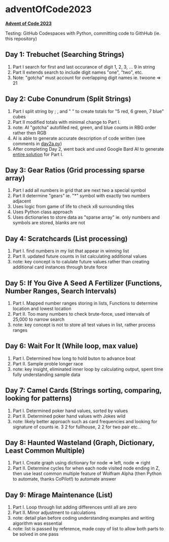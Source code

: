 # adventOfCode2023
**[Advent of Code 2023](https://adventofcode.com/)**


Testing: GitHub Codespaces with Python, 
committing code to GithHub (ie. this repository)

## Day 1: Trebuchet (Searching Strings)
1. Part I search for first and last occurance of digit 1, 2, 3, ... 9 in string
2. Part II extends search to include digit names "one", "two", etc.
3. Note: "gotcha" must account for overlapping digit names ie. twoone => 21

## Day 2: Cube Conundrum (Split Strings)
1. Part I split string by ; , and " " to create totals for "5 red, 6 green, 7 blue" cubes
2. Part II modified totals with minimal change to Part I.
3. note: AI "gotcha" autofilled red, green, and blue counts in RBG order rather then RGB
4. AI is able to generate accurate description of code written (see comments in [day2a.py](/day02/day2a.py))
5. After completing Day 2, went back and used Google Bard AI to generate [entire solution](day02/AI_Bard_Prompts.md) for Part I.

## Day 3: Gear Ratios (Grid processing sparse array)
1. Part I add all numbers in grid that are next two a special symbol
2. Part II determine "gears" ie. "*" symbol with exactly two numbers adjacent
3. Uses logic from game of life to check x8 surrounding tiles
4. Uses Python class approach
5. Uses dictionaries to store data as "sparse array" ie. only numbers and symbols are stored, blanks are not

## Day 4: Scratchcards (List processing)
1. Part I. find numbers in my list that appear in winning list
2. Part II. updated future counts in list calculating additional values
3. note: key concept is to calulate future values rather than creating additional card instances through brute force

## Day 5: If You Give A Seed A Fertilizer (Functions, Number Ranges, Search Intervals)
1. Part I. Mapped number ranges storing in lists, Functions to determine location and lowest location
2. Part II. Too many numbers to check brute-force, used intervals of 25,000 to narrow search
3. note: key concept is not to store all test values in list, rather process ranges
  
## Day 6: Wait For It (While loop, max value)
1. Part I. Determined how long to hold buton to advance boat
2. Part II. Sample proble longer race
3. note: key insight, eliminated inner loop by calculating output,
spent time fully understanding sample data

## Day 7: Camel Cards (Strings sorting, comparing, looking for patterns)
1. Part I. Determined poker hand values, sorted by values
2. Part II. Determined poker hand values with Jokes wild
3. note: likely better approach such as card frequencies and looking for signature
of counts ie. 3 2 for fullhouse, 2 2 for two pair etc...

## Day 8: Haunted Wasteland (Graph, Dictionary, Least Common Multiple)
1. Part I. Create graph using dictionary for node => left, node => right
2. Part II. Determine cycles for when each node visited node ending in Z, then use least common multiple feature of Wolfram Alpha (then Python to automate, thanks CoPilot!) to automate answer

## Day 9: Mirage Maintenance (List)
1. Part I. Loop through list adding differences until all are zero
2. Part II. Minor adjustment to calculations
3. note: detail plan before coding understanding examples and writing algorithm was essential
4. note: list is passed by reference, made copy of list to allow both parts to be solved in one pass


